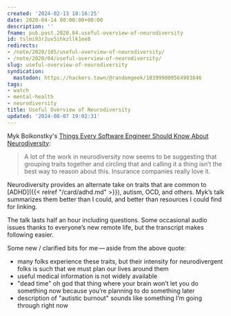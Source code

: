 ```yaml
---
created: '2024-02-13 18:16:25'
date: 2020-04-14 00:00:00+00:00
description: ''
fname: pub.post.2020.04.useful-overview-of-neurodiversity
id: tslmi93r2uv5ihkzllk1ee8
redirects:
- /note/2020/105/useful-overview-of-neurodiversity/
- /note/2020/04/useful-overview-of-neurodiversity/
slug: useful-overview-of-neurodiversity
syndication:
  mastodon: https://hackers.town/@randomgeek/103999000564903846
tags:
- watch
- mental-health
- neurodiversity
title: Useful Overview of Neurodiversity
updated: '2024-08-07 19:02:31'
---
```


Myk Bolkonstky's [Things Every Software Engineer Should Know About Neurodiversity](https://egghead.io/lessons/egghead-things-every-software-engineer-should-know-about-neurodiversity):

> A lot of the work in neurodiversity now seems to be suggesting that grouping
traits together and circling that and calling it a thing isn’t the best way to
reason about this. Insurance companies really love it.

Neurodiversity provides an alternate take on traits that are common to [ADHD]({{< relref "/card/adhd.md" >}}), autism, OCD, and others. Myk’s talk summarizes them better than I could, and better than resources I could find for linking.

The talk lasts half an hour including questions. Some occasional audio issues thanks to everyone’s new remote life, but the transcript makes following easier.

Some new / clarified bits for me — aside from the above quote:

- many folks experience these traits, but their intensity for neurodivergent folks is such that we must plan our lives around them
- useful medical information is not widely available
- "dead time" oh god that thing where your brain won’t let you do something now because you’re planning to do something later
- description of "autistic burnout" sounds like something I’m going through right now